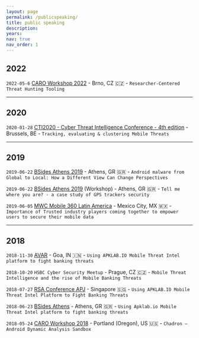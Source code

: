 ```yaml
---
layout: page
permalink: /publicspeaking/
title: public speaking
description: 
years: 
nav: true
nav_order: 1
---
```

<!-- _pages/publications.md -->

## 2022
`2022-05-6` [CARO Workshop 2022](https://caro2022.jcweb.tech/agenda/) - Brno, CZ :czech_republic: - `Researcher-Centered Threat Hunting Tooling`

---

## 2020

`2020-01-28` [CTI2020 - Cyber Threat Intelligence Conference - 4th edition](https://web.archive.org/web/20201126234935/https://www.leadersinsecurity.org/events-old/icalrepeat.detail/2020/01/28/267/-/cti2020-cyber-threat-intelligence-conference-4th-edition.html) - Brussels, BE - `Tracking, evaluating & clustering Mobile Threats`

---

## 2019

`2019-06-22` [BSides Athens 2019](https://2019.bsidesath.gr/#About) - Athens, GR :greece: - `Android malware from Global to Local: How a Different View Can Change Perspectives`

`2019-06-22` [BSides Athens 2019](https://2019.bsidesath.gr/#About) (Workshop) - Athens, GR :greece: - `Tell me where you are? - a case study of GPS trackers security`

`2019-06-05` [MWC Mobile 360 Latin America](https://web.archive.org/web/20200226041126/https://www.mobile360series.com/latin-america/agenda/sessions/building-trust-in-the-digital-economy/) - Mexico City, MX :mexico: - `Importance of Trusted industry players coming together to empower users to secure their mobile data`

---

## 2018

`2018-11-30` [AVAR](https://aavar.org/avar2018/index.php/using-apklab-io-mobile-threat-intel-platform-to-fight-banking-threats/) - Goa, IN :india: - `Using APKLAB.IO Mobile Threat Intel platform to fight banking threats`

`2018-10-20` `HSBC Cyber Security Meetup` - Prague, CZ :czech_republic: - `Mobile Threat Intelligence and the rise of Mobile Banking Threats`

`2018-07-27` [RSA Conference APJ](https://www.rsaconference.com/Library/presentation/APJ/2018/using-apklabio-mobile-threat-intel-platform-to-fight-banking-threats) - Singapore :singapore: - `Using APKLAB.IO Mobile Threat Intel Platform to Fight Banking Threats`

`2018-06-23` [BSides Athens](https://2018.bsidesath.gr/#Speakers) - Athens, GR :greece: - `Using Apklab.io Mobile Threat Intel platform to fight banking threats`

`2018-05-24` [CARO Workshop 2018](https://caroworkshop2018.wordpress.com/) - Portland (Oregon), US :us: - `Chadron – Android Dynamic Analysis Sandbox`







